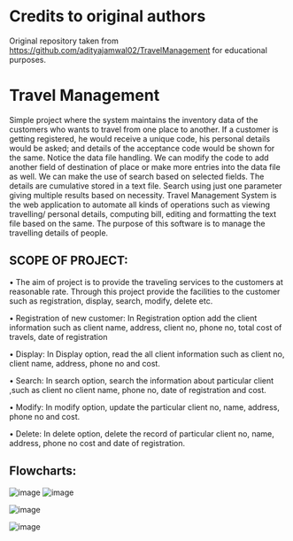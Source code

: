 # Credits to original authors

Original repository taken from https://github.com/adityajamwal02/TravelManagement for educational purposes.


# Travel Management

Simple project where the system maintains the inventory data of the customers who wants to travel from one place to another. If a customer is getting registered, he would receive a unique code, his personal details would be asked; and details of the acceptance code would be shown for the same. Notice the data file handling. We can modify the code to add another field of destination of place or make more entries into the data file as well. We can make the use of search based on selected fields. The details are cumulative stored in a text file. Search using just one parameter giving multiple results based on necessity.  Travel Management System is the web application to automate all kinds of operations such as viewing travelling/ personal details, computing bill, editing and formatting the text file based on the same. The purpose of this software is to manage the travelling details of people.

## SCOPE OF PROJECT:

•	The aim of project is to provide the traveling services to the customers at reasonable rate. Through this project provide the facilities to the customer such as registration, display, search, modify, delete etc.

•	Registration of new customer:
      In Registration option add the client information such as client name, address, client no, phone no, total cost of travels, date of registration

•	Display:
       In Display option, read the all client information such as client no, client name, address, phone no and cost.

•	Search:
       In search option, search the information about particular client ,such as client no client name, phone no, date of registration and cost.

•	Modify:
       In modify option, update the particular client no, name, address, phone no   and cost.

•	Delete:
     In delete option, delete the record of particular client no, name, address, phone no     cost and date of registration.

## Flowcharts:


![image](https://user-images.githubusercontent.com/76657393/176773371-d74eec0c-6472-4eae-93ea-5ab3ad12ebeb.png)
![image](https://user-images.githubusercontent.com/76657393/176773492-7efae6a0-1f46-4ddf-bb25-cbbdbf33c674.png)


![image](https://user-images.githubusercontent.com/76657393/176772604-a7e310f2-a82c-4768-b9ac-f69357ef8039.png)


![image](https://user-images.githubusercontent.com/76657393/176772694-841b8d33-ac6a-422b-b42d-62ba73322e92.png)

